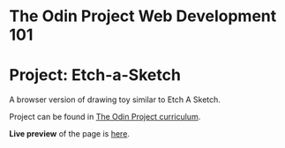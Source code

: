 # The Odin Project Web Development 101
# Project: Etch-a-Sketch
  A browser version of drawing toy similar to Etch A Sketch.

  Project can be found in [The Odin Project curriculum](https://www.theodinproject.com/lessons/etch-a-sketch-project).

**Live preview** of the page is [here](https://mooniidev.github.io/etch-a-sketch-toy/).
